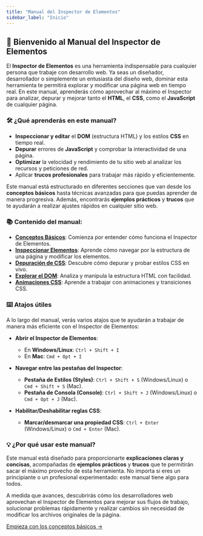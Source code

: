 ```yaml
---
title: "Manual del Inspector de Elementos"
sidebar_label: "Inicio"
---
```


## 🚀 Bienvenido al Manual del Inspector de Elementos

El **Inspector de Elementos** es una herramienta indispensable para cualquier persona que trabaje con desarrollo web. Ya seas un diseñador, desarrollador o simplemente un entusiasta del diseño web, dominar esta herramienta te permitirá explorar y modificar una página web en tiempo real. En este manual, aprenderás cómo aprovechar al máximo el Inspector para analizar, depurar y mejorar tanto el **HTML**, el **CSS**, como el **JavaScript** de cualquier página.

### 🛠️ ¿Qué aprenderás en este manual?

- **Inspeccionar y editar** el **DOM** (estructura HTML) y los estilos **CSS** en tiempo real.
- **Depurar** errores de **JavaScript** y comprobar la interactividad de una página.
- **Optimizar** la velocidad y rendimiento de tu sitio web al analizar los recursos y peticiones de red.
- Aplicar **trucos profesionales** para trabajar más rápido y eficientemente.

Este manual está estructurado en diferentes secciones que van desde los **conceptos básicos** hasta técnicas avanzadas para que puedas aprender de manera progresiva. Además, encontrarás **ejemplos prácticos** y **trucos** que te ayudarán a realizar ajustes rápidos en cualquier sitio web.

### 📚 Contenido del manual:
- **[Conceptos Básicos](conceptos-basicos.md)**: Comienza por entender cómo funciona el Inspector de Elementos.
- **[Inspeccionar Elementos](inspeccionar-elementos)**: Aprende cómo navegar por la estructura de una página y modificar los elementos.
- **[Depuración de CSS](debug-css)**: Descubre cómo depurar y probar estilos CSS en vivo.
- **[Explorar el DOM](explorar-dom)**: Analiza y manipula la estructura HTML con facilidad.
- **[Animaciones CSS](animaciones-css)**: Aprende a trabajar con animaciones y transiciones CSS.

### ⌨️ Atajos útiles
A lo largo del manual, verás varios atajos que te ayudarán a trabajar de manera más eficiente con el Inspector de Elementos:

- **Abrir el Inspector de Elementos**:
  - En **Windows/Linux**: `Ctrl + Shift + I`
  - En **Mac**: `Cmd + Opt + I`
  
- **Navegar entre las pestañas del Inspector**:
  - **Pestaña de Estilos (Styles)**: `Ctrl + Shift + S` (Windows/Linux) o `Cmd + Shift + S` (Mac).
  - **Pestaña de Consola (Console)**: `Ctrl + Shift + J` (Windows/Linux) o `Cmd + Opt + J` (Mac).
  
- **Habilitar/Deshabilitar reglas CSS**:
  - **Marcar/desmarcar una propiedad CSS**: `Ctrl + Enter` (Windows/Linux) o `Cmd + Enter` (Mac).

### 💡 ¿Por qué usar este manual?
Este manual está diseñado para proporcionarte **explicaciones claras y concisas**, acompañadas de **ejemplos prácticos** y **trucos** que te permitirán sacar el máximo provecho de esta herramienta. No importa si eres un principiante o un profesional experimentado: este manual tiene algo para todos.

A medida que avances, descubrirás cómo los desarrolladores web aprovechan el Inspector de Elementos para mejorar sus flujos de trabajo, solucionar problemas rápidamente y realizar cambios sin necesidad de modificar los archivos originales de la página.

[Empieza con los conceptos básicos →](/docs/conceptos-basicos)
